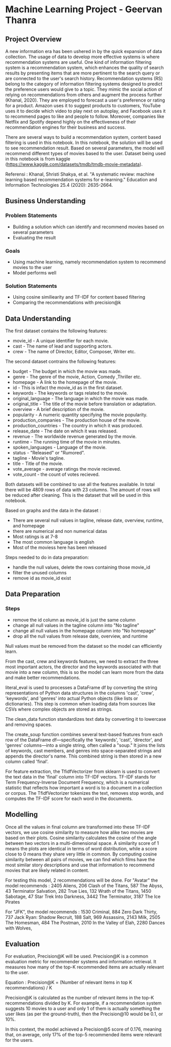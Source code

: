 # Machine Learning Project - Geervan Thanra

## Project Overview
A new information era has been ushered in by the quick expansion of data collection. The usage of data to develop more effective systems is where recommendation systems are useful.  One kind of information filtering system is a recommendation system, which enhances the quality of search results by presenting items that are more pertinent to the search query or are connected to the user's search history. Recommendation systems (RS) belong to the category of information filtering systems designed to predict the preference users would give to a topic. They mimic the social action of relying on recommendations from others and augment the process further (Khanal, 2020). They are employed to forecast a user's preference or rating for a product. Amazon uses it to suggest products to customers, YouTube uses it to decide which video to play next on autoplay, and Facebook uses it to recommend pages to like and people to follow. Moreover, companies like Netflix and Spotify depend highly on the effectiveness of their recommendation engines for their business and success.

There are several ways to build a recommendation system, content based filtering is used in this notebook. In this notebook, the solution will be used to see recommendation result. Based on several parameters, the model will recommend different types of movies based to the user. Dataset being used in this notebook is from kaggle (https://www.kaggle.com/datasets/tmdb/tmdb-movie-metadata).

Referensi :
Khanal, Shristi Shakya, et al. "A systematic review: machine learning based recommendation systems for e-learning." Education and Information Technologies 25.4 (2020): 2635-2664.


## Business Understanding

### Problem Statements
- Building a solution which can identify and recommend movies based on several parameters
- Evaluating the result

### Goals
- Using machine learning, namely recommendation system to recommend movies to the user
- Model performs well

### Solution Statements
- Using cosine similiearity and TF-IDF for content based filtering
- Comparing the recommendations with precision@k


## Data Understanding

The first dataset contains the following features:

- movie_id - A unique identifier for each movie.
- cast - The name of lead and supporting actors.
- crew - The name of Director, Editor, Composer, Writer etc.


The second dataset contrains the following features:
- budget - The budget in which the movie was made.
- genre - The genre of the movie, Action, Comedy ,Thriller etc.
- homepage - A link to the homepage of the movie.
- id - This is infact the movie_id as in the first dataset.
- keywords - The keywords or tags related to the movie.
- original_language - The language in which the movie was made.
- original_title - The title of the movie before translation or adaptation.
- overview - A brief description of the movie.
- popularity - A numeric quantity specifying the movie popularity.
- production_companies - The production house of the movie.
- production_countries - The country in which it was produced.
- release_date - The date on which it was released.
- revenue - The worldwide revenue generated by the movie.
- runtime - The running time of the movie in minutes.
- spoken_languages - Language of the movie.
- status - "Released" or "Rumored".
- tagline - Movie's tagline.
- title - Title of the movie.
- vote_average - average ratings the movie recieved.
- vote_count - the count of votes recieved.

Both datasets will be combined to use all the features available. In total there will be 4809 rows of data with 23 columns. The amount of rows will be reduced after cleaning. This is the dataset that will be used in this notebook.


Based on graphs and the data in the dataset :
- There are several null values in tagline, release date, overview, runtime, and homepage
- there are numerical and non numerical datas
- Most ratings is at 7-8
- The most common language is english
- Most of the moviess here has been released

Steps needed to do in data preparation:
-  handle the null values, delete the rows containing those movie_id
-  filter the unused columns
-  remove id as movie_id exist

## Data Preparation

### Steps
- remove the id column as movie_id is just the same column
- change all null values in the tagline column into "No tagline"
- change all null values in the homepage column into "No homepage"
- drop all the null values from release date, overview, and runtime

Null values must be removed from the dataset so the model can efficiently learn.

From the cast, crew and keywords features, we need to extract the three most important actors, the director and the keywords associated with that movie into a new column, this is so the model can learn more from the data and make better recommendations.

literal_eval is used to processes a DataFrame df by converting the string representations of Python data structures in the columns 'cast', 'crew', 'keywords', and 'genres' into actual Python objects (like lists or dictionaries). This step is common when loading data from sources like CSVs where complex objects are stored as strings.

The clean_data function standardizes text data by converting it to lowercase and removing spaces.

The create_soup function combines several text-based features from each row of the DataFrame df—specifically the 'keywords', 'cast', 'director', and 'genres' columns—into a single string, often called a "soup." It joins the lists of keywords, cast members, and genres into space-separated strings and appends the director's name. This combined string is then stored in a new column called 'final'. 

For feature extraction, the TfidfVectorizer from sklearn is used to convert the text data in the 'final' column into TF-IDF vectors. TF-IDF stands for Term Frequency-Inverse Document Frequency, which is a numerical statistic that reflects how important a word is to a document in a collection or corpus. The TfidfVectorizer tokenizes the text, removes stop words, and computes the TF-IDF score for each word in the documents.


## Modelling

Once all the values in final column are transformed into these TF-IDF vectors, we use cosine similarity to measure how alike two movies are based on their plots. Cosine similarity calculates the cosine of the angle between two vectors in a multi-dimensional space. A similarity score of 1 means the plots are identical in terms of word distribution, while a score close to 0 means they share very little in common. By computing cosine similarity between all pairs of movies, we can find which films have the most similar story descriptions and use that information to recommend movies that are likely related in content.

For testing this model, 2 recommendations will be done. For "Avatar" the model recommends : 
2405                     Aliens,
206         Clash of the Titans,
587                   The Abyss,
43         Terminator Salvation,
282                   True Lies,
132         Wrath of the Titans,
1450                   Sabotage,
47      Star Trek Into Darkness,
3442             The Terminator,
3187            The Ice Pirates

For "JFK", the model recommends :
1530                     Criminal,
884              Zero Dark Thirty,
737     Jack Ryan: Shadow Recruit,
188                          Salt,
969                     Assassins,
2143                         Milk,
2505                 The Homesman,
484                   The Postman,
2010        In the Valley of Elah,
2280           Dances with Wolves,

## Evaluation
For evaluation, Precision@K will be used. Precision@K is a common evaluation metric for recommender systems and information retrieval. It measures how many of the top-K recommended items are actually relevant to the user.

Equation : 
Precision@K = (Number of relevant items in top K recommendations) / K

Precision@K is calculated as the number of relevant items in the top-K recommendations divided by K. For example, if a recommendation system suggests 10 movies to a user and only 1 of them is actually something the user likes (as per the ground-truth), then the Precision@10 would be 0.1, or 10%.

In this context, the model achieved a Precision@5 score of 0.176, meaning that, on average, only 17% of the top-5 recommended items were relevant for the users. 